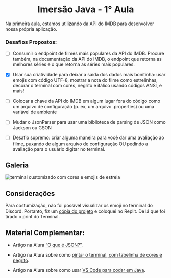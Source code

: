 <h1 align="center"> Imersão Java - 1° Aula </h1>

Na primeira aula, estamos utilizando da API do IMDB para desenvolver nossa própria aplicação.

<h3>Desafios Propostos:</h3>

- [ ] Consumir o endpoint de filmes mais populares da API do IMDB. Procure também, na documentação da API do IMDB, o endpoint que retorna as melhores séries e o que retorna as séries mais populares.

- [X] Usar sua criatividade para deixar a saída dos dados mais bonitinha: usar emojis com código UTF-8, mostrar a nota do filme como estrelinhas, decorar o terminal com cores, negrito e itálico usando códigos ANSI, e mais!

- [ ] Colocar a chave da API do IMDB em algum lugar fora do código como um arquivo de configuração (p. ex, um arquivo .properties) ou uma variável de ambiente

- [ ] Mudar o JsonParser para usar uma biblioteca de parsing de JSON como Jackson ou GSON

- [ ] Desafio supremo: criar alguma maneira para você dar uma avaliação ao filme, puxando de algum arquivo de configuração OU pedindo a avaliação para o usuário digitar no terminal.

<h2>Galeria</h2>

![terminal customizado com cores e emojis de estrela](https://user-images.githubusercontent.com/85349959/180288722-ce7b2005-f0a2-410d-b645-6f733cf33276.png)


<h2>Considerações</h2>

Para costumização, não foi possível visualizar os emoji no terminal do Discord. Portanto, fiz um [cópia do projeto](https://replit.com/@sergiomnds/aula1#Main.java) e coloquei no Replit. De lá que foi tirado o print do Terminal.

<h2>Material Complementar:</h2>

- Artigo na Alura [“O que é JSON?”](https://www.alura.com.br/artigos/o-que-e-json).

- Artigo na Alura sobre como [pintar o terminal, com tabelinha de cores e negrito](https://www.alura.com.br/artigos/decorando-terminal-cores-emojis).

- Artigo na Alura sobre como usar [VS Code para codar em Java](https://www.alura.com.br/artigos/desenvolvendo-aplicacoes-java-vs-code).
